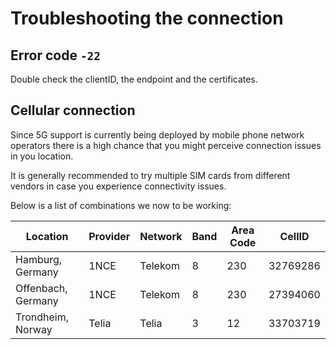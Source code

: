 # Troubleshooting the connection

## Error code `-22`

Double check the clientID, the endpoint and the certificates.

## Cellular connection

Since 5G support is currently being deployed by mobile phone network operators
there is a high chance that you might perceive connection issues in you
location.

It is generally recommended to try multiple SIM cards from different vendors in
case you experience connectivity issues.

Below is a list of combinations we now to be working:

| Location           | Provider | Network | Band | Area Code | CellID   |
| ------------------ | -------- | ------- | ---- | --------- | -------- |
| Hamburg, Germany   | 1NCE     | Telekom | 8    | 230       | 32769286 |
| Offenbach, Germany | 1NCE     | Telekom | 8    | 230       | 27394060 |
| Trondheim, Norway  | Telia    | Telia   | 3    | 12        | 33703719 |
